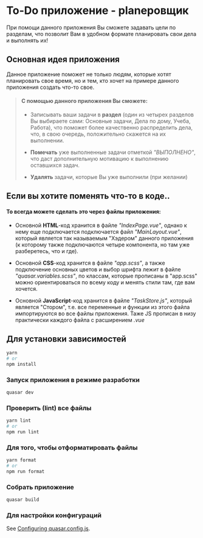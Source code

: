# To-Do приложение - planeровщик

При помощи данного приложения Вы сможете задавать цели по разделам, что позволит Вам в удобном формате планировать свои дела и выполнять их!

## Основная идея приложения

Данное приложение поможет не только людям, которые хотят планировать свое время, но и тем, кто хочет на примере данного приложения создать что-то свое.

> #### С помощью данного приложения Вы сможете:
>
> - Записывать ваши задачи в **раздел** (один из четырех разделов Вы выбираете сами: Основные задачи, Дела по дому, Учеба, Работа), что поможет более качественно распределить дела, что, в свою очередь, положительно скажется на их выполнении.
>
> - **Помечать** уже выполненные задачи отметкой _"ВЫПОЛНЕНО"_, что даст дополнительную мотивацию к выполнению оставшихся задач.
>
> - **Удалять** задачи, которые Вы уже выполнили (при желании)

## Если вы хотите поменять что-то в коде..

#### То всегда можете сделать это через файлы приложения:

- Основной **HTML**-код хранится в файле _"IndexPage.vue"_, однако к нему еще подключается подключается файл _"MainLayout.vue"_, который является так называемым "Хэдером" данного приложения (к которому также подключаются четыре компонента, но там уже разберетесь, что и где).

- Основной **CSS**-код хранится в файле _"app.scss"_, а также подключение основных цветов и выбор шрифта лежит в файле _"quasar.variables.scss"_, по классам, которые прописаны в "app.scss" можно ориентироваться по всему коду и менять стили там, где вам хочется.

- Основной **JavaScript**-код хранится в файле _"TaskStore.js"_, который является "Стором", т.е. все переменные и функции из этого файла импортируются во все файлы приложения. Таже JS прописан в низу практически каждого файла с расширением _.vue_

## Для установки зависимостей

```bash
yarn
# or
npm install
```

### Запуск приложения в режиме разработки

```bash
quasar dev
```

### Проверить (lint) все файлы

```bash
yarn lint
# or
npm run lint
```

### Для того, чтобы отформатировать файлы

```bash
yarn format
# or
npm run format
```

### Собрать приложение

```bash
quasar build
```

### Для настройки конфигураций

See [Configuring quasar.config.js](https://v2.quasar.dev/quasar-cli-vite/quasar-config-js).

